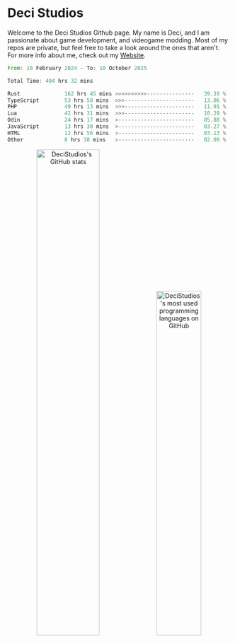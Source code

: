 # Deci Studios
Welcome to the Deci Studios Github page. My name is Deci, and I am passionate about game development, and videogame modding. Most of my repos are private, but feel free to take a look around the ones that aren't.
For more info about me, check out my <a href="https://decidev.co.uk" target="_blank">Website</a>.
<!--START_SECTION:waka-->

```rust
From: 10 February 2024 - To: 10 October 2025

Total Time: 404 hrs 32 mins

Rust              162 hrs 45 mins >>>>>>>>>>---------------   39.39 %
TypeScript        53 hrs 58 mins  >>>----------------------   13.06 %
PHP               49 hrs 13 mins  >>>----------------------   11.91 %
Lua               42 hrs 31 mins  >>>----------------------   10.29 %
Odin              24 hrs 17 mins  >------------------------   05.88 %
JavaScript        13 hrs 30 mins  >------------------------   03.27 %
HTML              12 hrs 56 mins  >------------------------   03.13 %
Other             8 hrs 38 mins   >------------------------   02.09 %
```

<!--END_SECTION:waka-->
<p align="center">
  <a href="https://github.com/anuraghazra/github-readme-stats" target="_blank"><img src="https://github-readme-stats.vercel.app/api?username=decistudios&show_icons=true&count_private=true&theme=omni&hide_border=true" alt="DeciStudios's GitHub stats" width="53.1%" /></a>
  <a href="https://github.com/anuraghazra/github-readme-stats" target="_blank"><img width="44.7%" src="https://github-readme-stats.vercel.app/api/top-langs/?username=decistudios&theme=omni&layout=compact&hide_border=true&langs_count=6" alt="DeciStudios's most used programming languages on GitHub" /></a>
</p>


